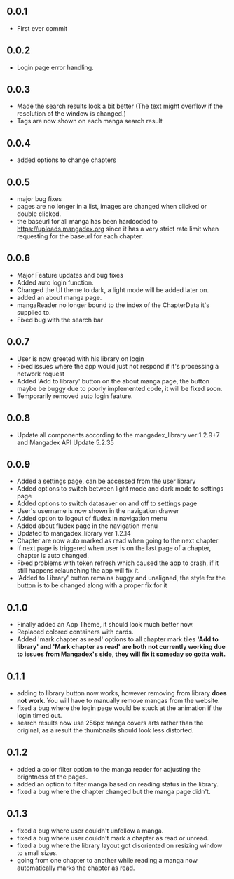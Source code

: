 ## 0.0.1

- First ever commit

## 0.0.2

- Login page error handling.

## 0.0.3

- Made the search results look a bit better (The text might overflow if the resolution of the window is changed.)
- Tags are now shown on each manga search result

## 0.0.4

- added options to change chapters

## 0.0.5

- major bug fixes
- pages are no longer in a list, images are changed when clicked or double clicked.
- the baseurl for all manga has been hardcoded to https://uploads.mangadex.org since it has a very strict rate limit when requesting for the baseurl for each chapter.

## 0.0.6

- Major Feature updates and bug fixes
- Added auto login function.
- Changed the UI theme to dark, a light mode will be added later on.
- added an about manga page.
- mangaReader no longer bound to the index of the ChapterData it's supplied to.
- Fixed bug with the search bar

## 0.0.7

- User is now greeted with his library on login
- Fixed issues where the app would just not respond if it's processing a network request
- Added 'Add to library' button on the about manga page, the button maybe be buggy due to poorly implemented code, it will be fixed soon.
- Temporarily removed auto login feature.

## 0.0.8

- Update all components according to the mangadex_library ver 1.2.9+7 and Mangadex API Update 5.2.35

## 0.0.9

- Added a settings page, can be accessed from the user library
- Added options to switch between light mode and dark mode to settings page
- Added options to switch datasaver on and off to settings page
- User's username is now shown in the navigation drawer
- Added option to logout of fludex in navigation menu
- Added about fludex page in the navigation menu
- Updated to mangadex_library ver 1.2.14
- Chapter are now auto marked as read when going to the next chapter
- If next page is triggered when user is on the last page of a chapter, chapter is auto changed.
- Fixed problems with token refresh which caused the app to crash, if it still happens relaunching the app will fix it.
- 'Added to Library' button remains buggy and unaligned, the style for the button is to be changed along with a proper fix for it

## 0.1.0

- Finally added an App Theme, it should look much better now.
- Replaced colored containers with cards.
- Added 'mark chapter as read' options to all chapter mark tiles
  **'Add to library' and 'Mark chapter as read' are both not currently working due to issues from Mangadex's side, they will fix it someday so gotta wait.**

## 0.1.1

- adding to library button now works, however removing from library **does not work**. You will have to manually remove mangas from the website.
- fixed a bug where the login page would be stuck at the animation if the login timed out.
- search results now use 256px manga covers arts rather than the original, as a result the thumbnails should look less distorted.

## 0.1.2

- added a color filter option to the manga reader for adjusting the brightness of the pages.
- added an option to filter manga based on reading status in the library.
- fixed a bug where the chapter changed but the manga page didn't.

## 0.1.3

- fixed a bug where user couldn't unfollow a manga.
- fixed a bug where user couldn't mark a chapter as read or unread.
- fixed a bug where the library layout got disoriented on resizing window to small sizes.
- going from one chapter to another while reading a manga now automatically marks the chapter as read.
